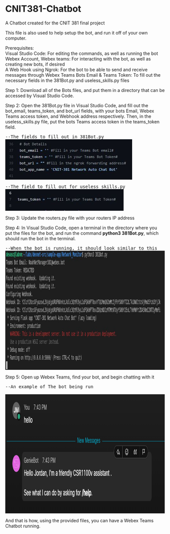 # CNIT381-Chatbot
A Chatbot created for the CNIT 381 final project

This file is also used to help setup the bot, and run it off of your own computer. 

Prerequisites:   
Visual Studio Code: For editing the commands, as well as running the bot  
Webex Account, Webex teams: For interacting with the bot, as well as creating new bots, if desired  
A Web Hook using Ngrok: For the bot to be able to send and receive messages through Webex Teams 
Bots Email & Teams Token: To fill out the necessary fields in the 381Bot.py and useless_skills.py files 

Step 1: Download all of the Bots files, and put them in a directory that can be accessed by Visual Studio Code.

Step 2: Open the 381Bot.py file in Visual Studio Code, and fill out the bot_email, teams_token, and bot_url fields, with your bots Email, Webex Teams access token, and Webhook address respectively. Then, in the useless_skills.py file, put the bots Teams access token in the teams_token field.  
<pre>
--The fields to fill out in 381Bot.py
<img align="left" width="401" height="127" src="https://github.com/Mr-Noah-B/CNIT381-Chatbot/blob/main/Img/Image-1.JPG"> 
 </pre>
 <pre>
--The field to fill out for useless_skills.py  
<img align="left" width="374" height="68" src="https://github.com/Mr-Noah-B/CNIT381-Chatbot/blob/main/Img/Image-2.JPG">  
</pre>
Step 3: Update the routers.py file with your routers IP address

Step 4: In Visual Studio Code, open a terminal in the directory where you put the files for the bot, and run the command **python3 381Bot.py**, which should run the bot in the terminal.
<pre>
--When the bot is running, it should look similar to this  
<img align="left" width="1437" height="375" src="https://github.com/Mr-Noah-B/CNIT381-Chatbot/blob/main/Img/Image-3.JPG">   
</pre>
Step 5: Open up Webex Teams, find your bot, and begin chatting with it  
<pre>
--An example of The bot being run
 <img align="left" width="1437" height="375" src="https://github.com/Mr-Noah-B/CNIT381-Chatbot/blob/main/Img/GenieBotIntro.png">  
</pre>
And that is how, using the provided files, you can have a Webex Teams Chatbot running.
